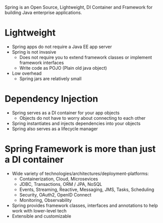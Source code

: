 
Spring is an Open Source, Lightweight, DI Container and Framework for building Java enterprise applications.

# Lightweight

- Spring apps do not require a Java EE app server
- Spring is not invasive
	- Does not require you to extend framework classes or implement framework interfaces
	- Write code as POJO (Plain old java object)
- Low overhead
	- Spring jars are relatively small

# Dependency Injection

- Spring serves as a DI container for your app objects
	- Objects do not have to worry about connecting to each other
- Spring instantiates and injects dependencies into your objects
- Spring also serves as a lifecycle manager

# Spring Framework is more than just a DI container

- Wide variety of technologies/architectures/deployment-platforms:
	- Containerization, Cloud, Microsevices
	- JDBC, Transactions, ORM / JPA, NoSQL
	- Events, Streaming, Reactive, Messaging, JMS, Tasks, Scheduling
	- Security, OAuth2, OpenID Connect
	- Monitoring, Observability
- Spring provides framework classes, interfaces and annotations to help work with lower-level tech
- Extensible and customizable